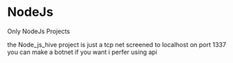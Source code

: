 # NodeJs
Only NodeJs Projects


the Node_js_hive project is just a tcp net screened to localhost on port 1337 you can make a botnet if you want i perfer using api
